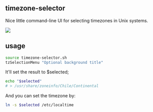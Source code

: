 ## timezone-selector

Nice little command-line UI for selecting timezones in Unix systems.

![](https://cldup.com/ovs0jr1WH2.png)

## usage

```bash
source timezone-selector.sh
tzSelectionMenu "Optional background title"
```

It'll set the result to $selected;

```bash
echo "$selected"
# > /usr/share/zoneinfo/Chile/Continental
```

And you can set the timezone by:

```bash
ln -s $selected /etc/localtime
```
